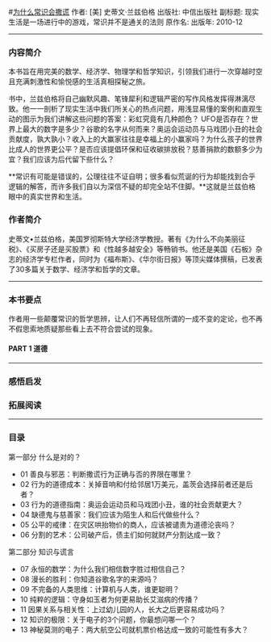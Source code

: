 #[为什么常识会撒谎](https://book.douban.com/subject/4931694/)
作者:  [美] 史蒂文·兰兹伯格
出版社: 中信出版社
副标题: 现实生活是一场进行中的游戏，常识并不是通关的法则
原作名: 
出版年: 2010-12
***
### 内容简介 
本书旨在用完美的数学、经济学、物理学和哲学知识，引领我们进行一次穿越时空且充满刺激性和愉悦感的生活真相探秘之旅。

书中，兰兹伯格将自己幽默风趣、笔锋犀利和逻辑严密的写作风格发挥得淋漓尽致。他一一剖析了现实生活中我们所关心的热点问题，用浅显易懂的案例和直观生动的图示为我们讲解这些问题的答案：彩虹究竟有几种颜色？ UFO是否存在？世界上最大的数字是多少？谷歌的名字从何而来？奥运会运动员与马戏团小丑的社会贡献度，孰大孰小？收入上的大赢家往往是幸福上的小赢家吗？为什么孩子的世界比成人的世界更公平？是否应该提倡环保和征收碳排放税？慈善捐款的数额多少为宜？我们应该为后代留下些什么？

**常识有可能是错误的，公理往往不证自明；很多看似荒诞的行为却能找到合乎逻辑的解答，而许多我们自以为深信不疑的却完全站不住脚。**这就是兰兹伯格眼中的真实世界和生活。

### 作者简介 
史蒂文•兰兹伯格，美国罗彻斯特大学经济学教授。著有《为什么不向美丽征税》、《买房子还是买股票》和《性越多越安全》等畅销书。他还是美国《石板》杂志的经济学专栏作者，同时为《福布斯》、《华尔街日报》等顶尖媒体撰稿，已发表了30多篇关于数学、经济学和哲学的文章。

***
### 本书要点
作者用一些颠覆常识的哲学思辨，让人们不再轻信所谓的一成不变的定论，也不再不假思索地质疑那些看上去不符合尝试的现象。


#### PART 1 道德


***
### 感悟启发
### 拓展阅读
***
### 目录
第一部分 什么是对的？
- 01 善良与邪恶：判断撒谎行为正确与否的界限在哪里？
- 02 行为的道德成本：关掉音响和付给邻居1万美元，盖茨会选择前者还是后者？
- 03 行为的道德指南：奥运会运动员和马戏团小丑，谁的社会贡献更大？
- 04 缺德鬼与慈善家：我们应该为陌生人和后代做些什么？
- 05 公平的戒律：在灾区哄抬物价的商人，应该被谴责为道德沦丧吗？
- 06 分割的艺术：公司破产后，债主们如何就财产分割达成一致？

第二部分 知识与谎言
- 07 永恒的数学：为什么我们相信数字胜过相信自己？
- 08 漫长的胜利：你知道谷歌名字的来源吗？
- 09 不完备的人类思维：计算机与人类，谁更聪明？
- 10 纯粹的逻辑：守身如玉者为何更易助长艾滋病的传播？
- 11 因果关系与相关性：上过幼儿园的人，长大之后更容易成功吗？
- 12 知识的极限：关于电子的3个问题，你最想问哪一个？
- 13 神秘莫测的电子：两大航空公司就机票价格达成一致的可能性有多大？
